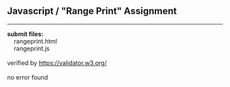 ## Javascript / "Range Print" Assignment

----

**submit files:**<br />
&nbsp;&nbsp;&nbsp;&nbsp;rangeprint.html<br />
&nbsp;&nbsp;&nbsp;&nbsp;rangeprint.js<br />
<br />
verified by https://validator.w3.org/<br />
<br />
no error found<br />
